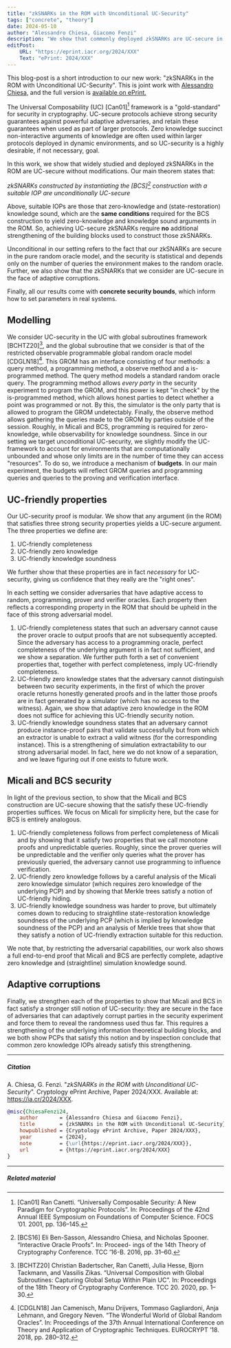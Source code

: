 ```yaml
---
title: "zkSNARKs in the ROM with Unconditional UC-Security"
tags: ["concrete", "theory"]
date: 2024-05-10
author: "Alessandro Chiesa, Giacomo Fenzi"
description: "We show that commonly deployed zkSNARKs are UC-secure in the ROM, with no modifications needed."
editPost:
    URL: "https://eprint.iacr.org/2024/XXX"
    Text: "ePrint: 2024/XXX"
---
```


This blog-post is a short introduction to our new work: "zkSNARKs in the ROM with Unconditional UC-Security". This is joint work with [Alessandro Chiesa,](https://ic-people.epfl.ch/~achiesa/) and the full version is [available on ePrint.](https://eprint.iacr.org/2024/XXX)

The Universal Composability (UC) [Can01][^UC] framework is a "gold-standard" for security in cryptography. 
UC-secure protocols achieve strong security guarantees against powerful adaptive adversaries, and retain these guarantees when used as part of larger protocols. Zero knowledge succinct non-interactive arguments of knowledge are often used within larger protocols deployed in dynamic environments, and so UC-security is a highly desirable, if not necessary, goal.

In this work, we show that widely studied and deployed zkSNARKs in the ROM are UC-secure without modifications. Our main theorem states that:

_zkSNARKs constructed by instantiating the [BCS][^BCS] construction with a suitable IOP are unconditionally UC-secure_

Above, suitable IOPs are those that zero-knowledge and (state-restoration) knowledge sound, which are the **same conditions** required for the BCS construction to yield zero-knowledge and knowledge sound arguments in the ROM. So, achieving UC-secure zkSNARKs require **no** additional strengthening of the building blocks used to construct those zkSNARKs.

Unconditional in our setting refers to the fact that our zkSNARKs are secure in the pure random oracle model, and the security is statistical and depends only on the number of queries the environment makes to the random oracle. Further, we also show that the zkSNARKs that we consider are UC-secure in the face of adaptive corruptions.

Finally, all our results come with **concrete security bounds**, which inform how to set parameters in real systems.

## Modelling
We consider UC-security in the UC with global subroutines framework [BCHTZ20][^UCGS], and the global subroutine that we consider is that of the restricted observable programmable global random oracle model [CDGLN18][^GROM]. This GROM has an interface consisting of four methods: a query method, a programming method, a observe method and a is-programmed method. The query method models a standard random oracle query. The programming method allows _every party_ in the security experiment to program the GROM, and this power is kept "in check" by the is-programmed method, which allows honest parties to detect whether a point was programmed or not. By this, the simulator is the only party that is allowed to program the GROM undetectably. Finally, the observe method allows gathering the queries made to the GROM by parties outside of the session. Roughly, in Micali and BCS, programming is required for zero-knowledge, while observability for knowledge soundness.
Since in our setting we target unconditional UC-security, we slightly modify the UC-framework to account for environments that are computationally unbounded and whose only limits are in the number of time they can access "resources". To do so, we introduce a mechanism of **budgets**. In our main experiment, the budgets will reflect GROM queries and programming queries and queries to the proving and verification interface.

## UC-friendly properties
Our UC-security proof is modular. We show that any argument (in the ROM) that satisfies three strong security properties yields a UC-secure argument. 
The three properties we define are:
1. UC-friendly completeness
2. UC-friendly zero knowledge
3. UC-friendly knowledge soundness

We further show that these properties are in fact _necessary_ for UC-security, giving us confidence that they really are the "right ones".

In each setting we consider adversaries that have adaptive access to random, programming, prover and verifier oracles. 
Each property then reflects a corresponding property in the ROM that should be upheld in the face of this strong adversarial model.

1. UC-friendly completeness states that such an adversary cannot cause the prover oracle to output proofs that are not subsequently accepted. Since the adversary has access to a programming oracle, perfect completeness of the underlying argument is in fact not sufficient, and we show a separation. We further puth forth a set of convenient properties that, together with perfect completeness, imply UC-friendly completeness.
2. UC-friendly zero knowledge states that the adversary cannot distinguish between two security experiments, in the first of which the prover oracle returns honestly generated proofs and in the latter those proofs are in fact generated by a simulator (which has no access to the witness). Again, we show that adaptive zero knowledge in the ROM does not suffice for achieving this UC-friendly security notion.
3. UC-friendly knowledge soundness states that an adversary cannot produce instance-proof pairs that validate successfully but from which an extractor is unable to extract a valid witness (for the corresponding instance). This is a strengthening of simulation extractability to our strong adversarial model. In fact, here we do not know of a separation, and we leave figuring out if one exists to future work.

## Micali and BCS security
In light of the previous section, to show that the Micali and BCS construction are UC-secure showing that the satisfy these UC-friendly properties suffices. We focus on Micali for simplicity here, but the case for BCS is entirely analogous. 

1. UC-friendly completeness follows from perfect completeness of Micali and by showing that it satisfy two properties that we call monotone proofs and unpredictable queries. Roughly, since the prover queries will be unpredictable and the verifier only queries what the prover has previously queried, the adversary cannot use programming to influence verification.
2. UC-friendly zero knowledge follows by a careful analysis of the Micali zero knowledge simulator (which requires zero knowledge of the underlying PCP) and by showing that Merkle trees satisfy a notion of UC-friendly hiding.
3. UC-friendly knowledge soundness was harder to prove, but ultimately comes down to reducing to straightline state-restoration knowledge soundness of the underlying PCP (which is implied by knowledge soundness of the PCP) and an analysis of Merkle trees that show that they satisfy a notion of UC-friendly extraction suitable for this reduction.

We note that, by restricting the adversarial capabilities, our work also shows a full end-to-end proof that Micali and BCS are perfectly complete, adaptive zero knowledge and (straightline) simulation knowledge sound. 

## Adaptive corruptions
Finally, we strengthen each of the properties to show that Micali and BCS in fact satisfy a stronger still notion of UC-security: they are secure in the face of adversaries that can adaptively corrupt parties in the security experiment and force them to reveal the randomness used thus far. This requires a strengthening of the underlying information theoretical building blocks, and we both show PCPs that satisfy this notion and by inspection conclude that common zero knowledge IOPs already satisfy this strengthening.

---
##### Citation

A. Chiesa, G. Fenzi. "_zkSNARKs in the ROM with Unconditional UC-Security_". Cryptology ePrint Archive, Paper 2024/XXX. Available at: https://ia.cr/2024/XXX.

```BibTeX
@misc{ChiesaFenzi24,
	author       = {Alessandro Chiesa and Giacomo Fenzi},
	title        = {zkSNARKs in the ROM with Unconditional UC-Security},
	howpublished = {Cryptology ePrint Archive, Paper 2024/XXX},
	year         = {2024},
	note         = {\url{https://eprint.iacr.org/2024/XXX}},
	url          = {https://eprint.iacr.org/2024/XXX}
}
```

---
##### Related material

[^UC]: [Can01] Ran Canetti. “Universally Composable Security: A New Paradigm for Cryptographic Protocols”. In: Proceedings of the 42nd Annual IEEE Symposium on Foundations of Computer Science. FOCS ’01. 2001, pp. 136–145.
[^BCS]: [BCS16] Eli Ben-Sasson, Alessandro Chiesa, and Nicholas Spooner. “Interactive Oracle Proofs”. In: Proceed- ings of the 14th Theory of Cryptography Conference. TCC ’16-B. 2016, pp. 31–60.
[^UCGS]: [BCHTZ20] Christian Badertscher, Ran Canetti, Julia Hesse, Bjorn Tackmann, and Vassilis Zikas. “Universal Composition with Global Subroutines: Capturing Global Setup Within Plain UC”. In: Proceedings of the 18th Theory of Cryptography Conference. TCC 20. 2020, pp. 1–30.
[^GROM]: [CDGLN18] Jan Camenisch, Manu Drijvers, Tommaso Gagliardoni, Anja Lehmann, and Gregory Neven. “The Wonderful World of Global Random Oracles”. In: Proceedings of the 37th Annual International Conference on Theory and Application of Cryptographic Techniques. EUROCRYPT ’18. 2018, pp. 280–312.
